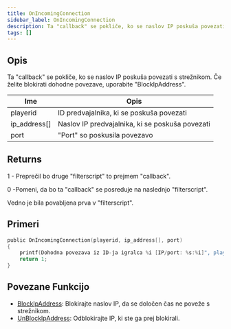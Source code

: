 ```yaml
---
title: OnIncomingConnection
sidebar_label: OnIncomingConnection
description: Ta "callback" se pokliče, ko se naslov IP poskuša povezati s strežnikom.
tags: []
---
```


## Opis

Ta "callback" se pokliče, ko se naslov IP poskuša povezati s strežnikom. Če želite blokirati dohodne povezave, uporabite "BlockIpAddress".

| Ime          | Opis                                            |
| ------------ | ----------------------------------------------- |
| playerid     | ID predvajalnika, ki se poskuša povezati        |
| ip_address[] | Naslov IP predvajalnika, ki se poskuša povezati |
| port         | "Port" so poskusila povezavo                    |

## Returns

1 - Preprečil bo druge "filterscript" to prejmem "callback".

0 -Pomeni, da bo ta "callback" se posreduje na naslednjo "filterscript".

Vedno je bila povabljena prva v "filterscript".

## Primeri

```c
public OnIncomingConnection(playerid, ip_address[], port)
{
    printf(Dohodna povezava iz ID-ja igralca %i [IP/port: %s:%i]", playerid, ip_address, port);
    return 1;
}
```

## Povezane Funkcijo

- [BlockIpAddress](../functions/BlockIpAddress.md): Blokirajte naslov IP, da se določen čas ne poveže s strežnikom.
- [UnBlockIpAddress](../functions/UnBlockIpAddress.md): Odblokirajte IP, ki ste ga prej blokirali.
